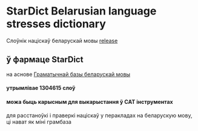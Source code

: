 # StarDict Belarusian language stresses dictionary
Слоўнік націскаў беларускай мовы [release](https://github.com/anekomaton/be_stress/releases/tag/be_stress)
## ў фармаце StarDict
на аснове [Граматычнай базы беларускай мовы](https://github.com/Belarus/GrammarDB/releases)
#### утрымлівае 1304615 слоў
#### можа быць карысным для выкарыстання ў CAT інструментах
для расстаноўкі і праверкі націскаў у перакладах на беларускую мову, ці нават як міні грамбаза

